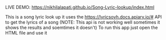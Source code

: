 LIVE DEMO: https://nikhilalapati.github.io/Song-Lyric-lookup/index.html

This is a song lyric look up it uses the https://lyricsovh.docs.apiary.io/# API to get the lyrics of a song (NOTE: This api is not working well sometimes it shows the results and soemtimes it doesn't)
To run this app just open the HTML file and use it
